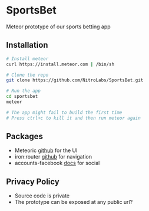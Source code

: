 SportsBet
==========
Meteor prototype of our sports betting app

Installation
--------------
```sh
# Install meteor
curl https://install.meteor.com | /bin/sh

# Clone the repo
git clone https://github.com/NitroLabs/SportsBet.git

# Run the app
cd sportsbet
meteor

# The app might fail to build the first time
# Press ctrl+c to kill it and then run meteor again
```

Packages
--------
* Meteoric [github](https://github.com/meteoric/meteor-ionic) for the UI
* iron:router [github](https://github.com/EventedMind/iron-router) for navigation
* accounts-facebook [docs](http://docs.meteor.com/#/full/accounts_api) for social
 
Privacy Policy
--------------
* Source code is private
* The prototype can be exposed at any public url?